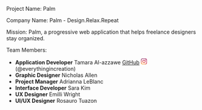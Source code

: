 Project Name: Palm

Company Name: Palm - Design.Relax.Repeat

Mission: Palm, a progressive web application that helps freelance designers stay organized.

Team Members:
* **Application Developer** Tamara Al-azzawe [GitHub](https://github.com/tammyyyy) ![Instagram](https://raw.githubusercontent.com/juneate/classroom-collab/master/img/instagram.png)(@everythingincreation)
* **Graphic Designer** Nicholas Allen
* **Project Manager** Adrianna LeBlanc
* **Interface Developer** Sara Kim
* **UX Designer** Emilli Wright
* **UI/UX Designer** Rosauro Tuazon

